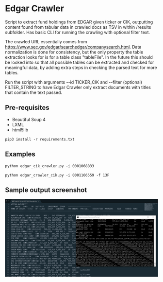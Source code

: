 # Edgar Crawler

Script to extract fund holdings from EDGAR given ticker or CIK, outputting content found from tabular data in crawled docs as TSV in within /results subfolder. Has basic CLI for running the crawling with optional filter text. 

The crawled URL essentially comes from https://www.sec.gov/edgar/searchedgar/companysearch.html. Data normalization is done for consistency, but the only property the table extraction looks for is for a table class "tableFile". In the future this should be looked into so that all possible tables can be extracted and checked for meaningful data, by adding extra steps in checking the parsed text for more tables.

Run the script with arguments --id TICKER_CIK and --filter (optional) FILTER_STRING to have Edgar Crawler only extract documents with titles that contain the text passed.

## Pre-requisites

- Beautiful Soup 4
- LXML
- html5lib

```
pip3 install -r requirements.txt
```

## Examples

```
python edgar_cik_crawler.py -i 0001068833 
```

```
python edgar_crawler_cik.py -i 0001166559 -f 13F
```

## Sample output screenshot

![Alt text](output_screenshot_sample.png?raw=true "Edgar Crawler Sample Output Screenshot")